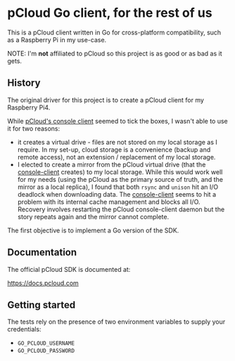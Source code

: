 # pCloud Go client, for the rest of us

This is a pCloud client written in Go for cross-platform compatibility, such as a Raspberry Pi in my use-case.

NOTE: I'm **not** affiliated to pCloud so this project is as good or as bad as it gets.

## History

The original driver for this project is to create a pCloud client for my Raspberry Pi4.

While [pCloud's console client](https://github.com/pcloudcom/console-client) seemed to tick the boxes, I wasn't able to use it for two reasons:
- it creates a virtual drive - files are not stored on my local storage as I require. In my set-up, cloud storage is a convenience (backup and remote access), not an extension / replacement of my local storage.
- I elected to create a mirror from the pCloud virtual drive (that the [console-client](https://github.com/pcloudcom/console-client) creates) to my local storage. While this would work well for my needs (using the pCloud as the primary source of truth, and the mirror as a local replica), I found that both `rsync` and `unison` hit an I/O deadlock when downloading data. The [console-client](https://github.com/pcloudcom/console-client) seems to hit a problem with its internal cache management and blocks all I/O. Recovery involves restarting the pCloud console-client daemon but the story repeats again and the mirror cannot complete.

The first objective is to implement a Go version of the SDK.

## Documentation

The official pCloud SDK is documented at:

https://docs.pcloud.com

## Getting started

The tests rely on the presence of two environment variables to supply your credentials:
- `GO_PCLOUD_USERNAME`
- `GO_PCLOUD_PASSWORD`
